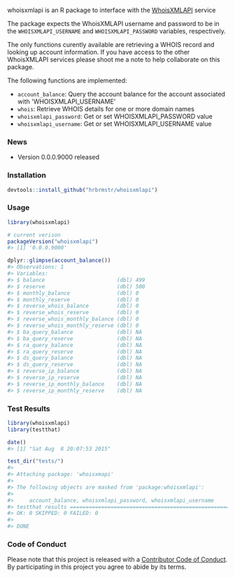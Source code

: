 <!-- README.md is generated from README.Rmd. Please edit that file -->
whoisxmlapi is an R package to interface with the [WhoisXMLAPI](https://www.whoisxmlapi.com/) service

The package expects the WhoisXMLAPI username and password to be in the `WHOISXMLAPI_USERNAME` and `WHOISXMLAPI_PASSWORD` variables, respectively.

The only functions curently available are retrieving a WHOIS record and looking up account information. If you have access to the other WhoisXMLAPI services please shoot me a note to help collaborate on this package.

The following functions are implemented:

-   `account_balance`: Query the account balance for the account associated with 'WHOISXMLAPI\_USERNAME'
-   `whois`: Retrieve WHOIS details for one or more domain names
-   `whoisxmlapi_password`: Get or set WHOISXMLAPI\_PASSWORD value
-   `whoisxmlapi_username`: Get or set WHOISXMLAPI\_USERNAME value

### News

-   Version 0.0.0.9000 released

### Installation

``` r
devtools::install_github("hrbrmstr/whoisxmlapi")
```

### Usage

``` r
library(whoisxmlapi)

# current verison
packageVersion("whoisxmlapi")
#> [1] '0.0.0.9000'

dplyr::glimpse(account_balance())
#> Observations: 1
#> Variables:
#> $ balance                       (dbl) 499
#> $ reserve                       (dbl) 500
#> $ monthly_balance               (dbl) 0
#> $ monthly_reserve               (dbl) 0
#> $ reverse_whois_balance         (dbl) 0
#> $ reverse_whois_reserve         (dbl) 0
#> $ reverse_whois_monthly_balance (dbl) 0
#> $ reverse_whois_monthly_reserve (dbl) 0
#> $ ba_query_balance              (dbl) NA
#> $ ba_query_reserve              (dbl) NA
#> $ ra_query_balance              (dbl) NA
#> $ ra_query_reserve              (dbl) NA
#> $ ds_query_balance              (dbl) NA
#> $ ds_query_reserve              (dbl) NA
#> $ reverse_ip_balance            (dbl) NA
#> $ reverse_ip_reserve            (dbl) NA
#> $ reverse_ip_monthly_balance    (dbl) NA
#> $ reverse_ip_monthly_reserve    (dbl) NA
```

### Test Results

``` r
library(whoisxmlapi)
library(testthat)

date()
#> [1] "Sat Aug  8 20:07:53 2015"

test_dir("tests/")
#> 
#> Attaching package: 'whoisxmapi'
#> 
#> The following objects are masked from 'package:whoisxmlapi':
#> 
#>     account_balance, whoisxmlapi_password, whoisxmlapi_username
#> testthat results ========================================================================================================
#> OK: 0 SKIPPED: 0 FAILED: 0
#> 
#> DONE
```

### Code of Conduct

Please note that this project is released with a [Contributor Code of Conduct](CONDUCT.md). By participating in this project you agree to abide by its terms.
